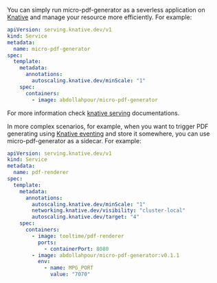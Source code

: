 You can simply run micro-pdf-generator as a severless application on [Knative](knative.dev) and manage your resource more efficiently. For example:

```yaml
apiVersion: serving.knative.dev/v1
kind: Service
metadata:
  name: micro-pdf-generator
spec:
  template:
    metadata:
      annotations:
        autoscaling.knative.dev/minScale: "1"
    spec:
      containers:
        - image: abdollahpour/micro-pdf-generator
```

For more information check [knative serving](https://knative.dev/docs/serving/) documentations.

In more complex scenarios, for example, when you want to trigger PDF generating using [Knative eventing](https://knative.dev/docs/eventing/) and store it somewhere, you can use micro-pdf-generator as a sidecar. For example:

```yaml
apiVersion: serving.knative.dev/v1
kind: Service
metadata:
  name: pdf-renderer
spec:
  template:
    metadata:
      annotations:
        autoscaling.knative.dev/minScale: "1"
        networking.knative.dev/visibility: "cluster-local"
        autoscaling.knative.dev/target: "4"
    spec:
      containers:
        - image: tooltime/pdf-renderer
          ports:
            - containerPort: 8080
        - image: abdollahpour/micro-pdf-generator:v0.1.1
          env:
            - name: MPG_PORT
              value: "7070"
```
